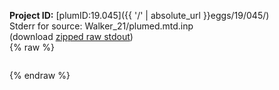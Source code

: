 **Project ID:** [plumID:19.045]({{ '/' | absolute_url }}eggs/19/045/)  
Stderr for source:  Walker_21/plumed.mtd.inp   
(download [zipped raw stdout](plumed.mtd.inp.plumed_master.stdout.txt.zip))  
{% raw %}
<pre>
</pre>
{% endraw %}
